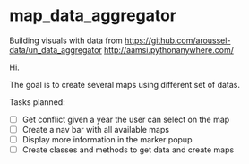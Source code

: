 # map_data_aggregator
Building visuals with data from https://github.com/aroussel-data/un_data_aggregator
http://aamsi.pythonanywhere.com/

Hi.


The goal is to create several maps using different set of datas. 

Tasks planned:
- [ ] Get conflict given a year the user can select on the map
- [ ] Create a nav bar with all available maps
- [ ] Display more information in the marker popup
- [ ] Create classes and methods to get data and create maps
